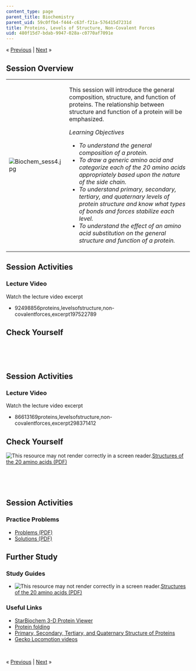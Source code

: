 ```yaml
---
content_type: page
parent_title: Biochemistry
parent_uid: 59c0ffb4-f444-c63f-f21a-576415d7231d
title: Proteins, Levels of Structure, Non-Covalent Forces
uid: 480f15d7-bdab-9947-028a-c0770af7091e
---
```

<p class="sc_nav">&laquo; <a class="sc_prev" href="./resolveuid/dbb2389211b1a4f7596badacfbfc68bf">Previous</a> | <a class="sc_next" href="./resolveuid/bd3cadf97b4ddb1eb647150dd3af6877">Next</a> &raquo;</p> <h2 class="subhead">Session Overview</h2> <table class="sc_overview">     <tbody>         <tr>             <td><img src="./resolveuid/6a9ce17c993e8b87b60b90dfb6b0e928" alt="Biochem_sess4.jpg" /></td>             <td><p>This session will introduce the general composition, structure, and function of proteins. The relationship between structure and function of a protein will be emphasized.</p>             <p><em>Learning Objectives</em></p>             <ul class="arrow">                 <li><em>To understand the general composition of a protein.</em></li>                 <li><em>To draw a generic amino acid and categorize each of the 20 amino acids appropriately based upon the nature of the side chain.</em></li>                 <li><em>To understand primary, secondary, tertiary, and quaternary levels of protein structure and know what types of bonds and forces stabilize each level.</em></li>                 <li><em>To understand the effect of an amino acid substitution on the general structure and function of a protein.</em></li>             </ul></td>         </tr>     </tbody> </table> <h2 class="subhead">Session Activities</h2> <h3 class="subsubhead">Lecture Video</h3> <p>Watch the lecture video excerpt</p> <ul class="arrow">     <li>92498856proteins,levelsofstructure,non-covalentforces,excerpt197522789</li> </ul> <h2 class="subhead">Check Yourself</h2> <div id="quizArea">&nbsp;</div> <script type="text/javascript" src="/scripts/jquery-1.3.2.min.js"></script> <script type="text/javascript" src="/scripts/jQuizMe-uncompressed.js"></script> <script type="text/javascript">
// There was an extra comma at the end of multiList array.
$( function($){
	var quizMulti = {
    multiList: [
	{
        ques: "How many different functional groups are attached to the alpha carbon of an amino acid?",
        ans: "4",
        ansSel: ["1", "2", "3", "5"],
        ansInfo: ""
    },
	{
        ques: "A polypeptide chain is polymerized in which direction? ",
        ans: "Amino to carboxyl",
        ansSel: ["5’ to 3’", "3’ to 5’", "Carboxyl to amino"],
        ansInfo: ""
    },
	{
        ques: "Which of the following can be described as “a localized region of three dimensional structure that is stabilized by hydrogen bonds formed between the amine of one amino acid and the carboxyl of another amino acid”?",
        ans: "secondary structure",
        ansSel: ["primary structure", "tertiary structure", "quaternary structure"],
        ansInfo: ""
    }]
	};
	var options = {
		allRandom: false,
		Random: false,
		help: "",
		showHTML: false,
		animationType: 0,
		showWrongAns: true,
		title: "Concept test 1",	 
};
$("#quizArea").jQuizMe(quizMulti, options);
});
</script> <p>&nbsp;</p> <h2 class="subhead">Session Activities</h2> <h3 class="subsubhead">Lecture Video</h3> <p>Watch the lecture video excerpt</p> <ul class="arrow">     <li>86613169proteins,levelsofstructure,non-covalentforces,excerpt298371412</li> </ul> <h2 class="subhead">Check Yourself</h2> <p><span class="nobr"><img alt="This resource may not render correctly in a screen reader." src="/images/inacessible.gif" /><a href="./resolveuid/274df9f4b3cead031889d1a3448360d9">Structures of the 20 amino acids (PDF)</a></span></p> <div id="quizArea2">&nbsp;</div> <script type="text/javascript" src="/scripts/jquery-1.3.2.min.js"></script> <script type="text/javascript" src="/scripts/jQuizMe-uncompressed.js"></script> <script type="text/javascript">
// There was an extra comma at the end of multiList array.
$( function($){
	var quizMulti = {
    multiList: [
	{
        ques: "The amino acids leucine, valine, and phenylalanine would best be described as…",
        ans: "non-polar",
        ansSel: ["polar and negatively charged", "polar and positively charged", "polar and uncharged"],
        ansInfo: ""
    },
	{
        ques: 'The side chain of serine can form a hydrogen bond with the side chain of which of the following amino acids? Choose all that apply.<ol type="a"><li>isoleucine</li><li>alanine</li><li>threonine</li><li>asparigine</li><li>proline</li></ol>',
        ans: "c, d",
        ansSel: ["a, b, c, d, e", "a, b, c", "d, e"],
        ansInfo: ""
    }]
	};
	var options = {
		allRandom: false,
		Random: false,
		help: "",
		showHTML: false,
		animationType: 0,
		showWrongAns: true,
		title: "Concept test 2",	 
};
$("#quizArea2").jQuizMe(quizMulti, options);
});
</script> <p>&nbsp;</p> <h2 class="subhead">Session Activities</h2> <h3 class="subsubhead">Practice Problems</h3> <ul class="arrow">     <li><a href="./resolveuid/5e5e88adbc3c016d3f285f750b586537">Problems (PDF)</a></li>     <li><a href="./resolveuid/ddfbc7c06d0edb746e9390c964757b71">Solutions (PDF)</a></li> </ul> <h2 class="subhead">Further Study</h2> <h3 class="subsubhead">Study Guides</h3> <ul class="arrow">     <li><span class="nobr"><img src="/images/inacessible.gif" alt="This resource may not render correctly in a screen reader." /><a href="./resolveuid/274df9f4b3cead031889d1a3448360d9">Structures of the 20 amino acids (PDF)</a></span></li> </ul> <h3 class="subsubhead">Useful Links</h3> <ul class="arrow">     <li><a href="http://web.mit.edu/Star/biochem/">StarBiochem 3-D Protein Viewer</a></li>     <li><a href="http://www.youtube.com/watch?v=_xF96sNWnK4&amp;feature=related">Protein folding</a></li>     <li><a href="https://www.youtube.com/watch?v=ki9dwhCwMsI">Primary, Secondary, Tertiary, and Quaternary Structure of Proteins</a></li>     <li><a href="http://www.berkeley.edu/news/media/releases/2002/09/rfull/home.html">Gecko Locomotion videos</a></li> </ul> <p>&nbsp;</p> <p class="sc_nav_bottom">&laquo; <a class="sc_prev" href="./resolveuid/dbb2389211b1a4f7596badacfbfc68bf">Previous</a> | <a class="sc_next" href="./resolveuid/bd3cadf97b4ddb1eb647150dd3af6877">Next</a> &raquo;</p>